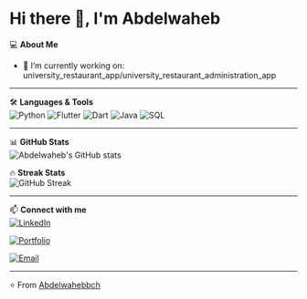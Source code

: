 # Hi there 👋, I'm Abdelwaheb

💻 **About Me**
- 🔭 I’m currently working on:  university_restaurant_app/university_restaurant_administration_app  
<!--- 🌱 I’m learning: Flutter.  
- 👯 I’m looking to collaborate on: [topics you like]  
- 💬 Ask me about: [your strong skills/tech stack]  
- ⚡ Fun fact: [something fun about you]  -->

---

🛠 **Languages & Tools**  
![Python](https://img.shields.io/badge/-Python-333?style=for-the-badge&logo=python) 
![Flutter](https://img.shields.io/badge/-Flutter-333?style=for-the-badge&logo=flutter) 
![Dart](https://img.shields.io/badge/-Dart-333?style=for-the-badge&logo=dart) 
![Java](https://img.shields.io/badge/-Java-333?style=for-the-badge&logo=java) 
![SQL](https://img.shields.io/badge/-SQL-333?style=for-the-badge&logo=postgresql)  

---

📊 **GitHub Stats**  
![Abdelwaheb's GitHub stats](https://github-readme-stats.vercel.app/api?username=Abdelwahebbch&show_icons=true&theme=radical)  

🔥 **Streak Stats**  
![GitHub Streak](https://streak-stats.demolab.com?user=Abdelwahebbch&theme=radical)  

---

📫 **Connect with me**  
[![LinkedIn](https://img.shields.io/badge/LinkedIn-0A66C2?style=for-the-badge&logo=linkedin&logoColor=white)](https://linkedin.com/in/abdelwaheb-bouchahwa-8449a5224)  

[![Portfolio](https://img.shields.io/badge/Portfolio-000?style=for-the-badge&logo=vercel&logoColor=white)](https://abdelwaheb.vercel.app)  

[![Email](https://img.shields.io/badge/Email-D14836?style=for-the-badge&logo=gmail&logoColor=white)](mailto:bouchahwaabdelwaheb@ieee.org)  

---
⭐️ From [Abdelwahebbch](https://github.com/Abdelwahebbch)
